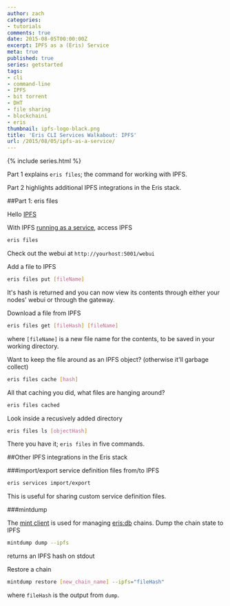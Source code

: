 ```yaml
---
author: zach
categories:
- tutorials
comments: true
date: 2015-08-05T00:00:00Z
excerpt: IPFS as a (Eris) Service
meta: true
published: true
series: getstarted
tags:
- cli
- command-line
- IPFS
- bit torrent
- DHT
- file sharing
- blockchaini
- eris
thumbnail: ipfs-logo-black.png
title: 'Eris CLI Services Walkabout: IPFS'
url: /2015/08/05/ipfs-as-a-service/
---
```


{% include series.html %}

Part 1 explains `eris files`; the command for working with IPFS.

Part 2 highlights additional IPFS integrations in the Eris stack.

##Part 1: eris files

Hello [IPFS](https://ipfs.io/)

With IPFS [running as a service](https://eng.erisindustries.com/tutorials/2015/08/05/eris-services/), access IPFS

```bash
eris files
```

Check out the webui at `http://yourhost:5001/webui`

Add a file to IPFS

```bash
eris files put [fileName]
```

It's hash is returned and you can now view its contents through either your nodes' webui or through the gateway.

Download a file from IPFS

```bash
eris files get [fileHash] [fileName]
```

where `[fileName]` is a new file name for the contents, to be saved in your working directory.

Want to keep the file around as an IPFS object? (otherwise it'll garbage collect)

```bash
eris files cache [hash]
```

All that caching you did, what files are hanging around?

```bash
eris files cached
```

Look inside a recusively added directory

```bash
eris files ls [objectHash]
```

There you have it; `eris files` in five commands.

##Other IPFS integrations in the Eris stack

###import/export service definition files from/to IPFS

```bash
eris services import/export
```

This is useful for sharing custom service definition files.

###mintdump

The [mint client](https://github.com/eris-ltd/mint-client) is used for managing [eris:db](https://erisindustries.com/components/erisdb) chains.
Dump the chain state to IPFS

```bash
mintdump dump --ipfs
```

returns an IPFS hash on stdout

Restore a chain

```bash
mintdump restore [new_chain_name] --ipfs="fileHash"
```

where `fileHash` is the output from `dump`.


